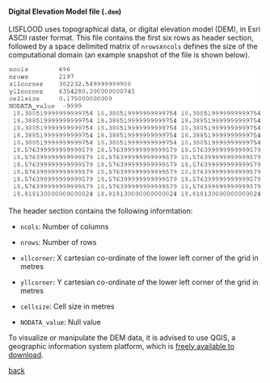 #### Digital Elevation Model file (`.dem`)

LISFLOOD uses topographical data, or digital elevation model (DEM), in Esri ASCII raster format. This file contains the first six rows as header section, followed by a space delimited matrix of `nrows`x`ncols` defines the size of the computational domain (an example snapshot of the file is shown below).

![image](/Figures/mesh1.PNG)

The header section contains the following informtation:

- `ncols`: Number of columns

- `nrows`: Number of rows

- `xllcorner`: X cartesian co-ordinate of the lower left corner of the grid in metres

- `yllcorner`: Y cartesian co-ordinate of the lower left corner of the grid in metres

- `cellsize`: Cell size in metres

- `NODATA_value`: Null value


To visualize or manipulate the DEM data, it is advised to use QGIS, a geographic information system platform, which is [freely available to download](https://www.qgis.org/en/site/forusers/download.html). 


[back](/Merewether1.md)
